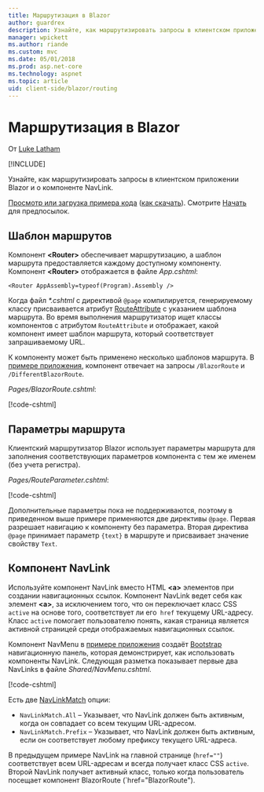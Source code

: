 ```yaml
---
title: Маршрутизация в Blazor
author: guardrex
description: Узнайте, как маршрутизировать запросы в клиентском приложении Blazor и о компоненте NavLink.
manager: wpickett
ms.author: riande
ms.custom: mvc
ms.date: 05/01/2018
ms.prod: asp.net-core
ms.technology: aspnet
ms.topic: article
uid: client-side/blazor/routing
---
```

# Маршрутизация в Blazor

От [Luke Latham](https://github.com/guardrex)

[!INCLUDE[](~/includes/blazor-preview-notice.md)]

Узнайте, как маршрутизировать запросы в клиентском приложении Blazor и о компоненте NavLink.

[Просмотр или загрузка примера кода](https://github.com/aspnet/Blazor.Docs/tree/master/docs/common/samples/) ([как скачать](xref:client-side/blazor/index#просмотр-и-загрузка-примеров)). Смотрите [Начать](xref:client-side/blazor/get-started) для предпосылок.

## Шаблон маршрутов

Компонент **&lt;Router&gt;** обеспечивает маршрутизацию, а шаблон маршрута предоставляется каждому доступному компоненту. Компонент **&lt;Router&gt;** отображается в файле *App.cshtml*:

```cshtml
<Router AppAssembly=typeof(Program).Assembly />
```

Когда файл *\*.cshtml* с директивой `@page` компилируется, генерируемому классу присваивается атрибут [RouteAttribute](https://docs.microsoft.com/dotnet/api/microsoft.aspnetcore.mvc.routeattribute) с указанием шаблона маршрута. Во время выполнения маршрутизатор ищет классы компонентов с атрибутом `RouteAttribute` и отображает, какой компонент имеет шаблон маршрута, который соответствует запрашиваемому URL.

К компоненту может быть применено несколько шаблонов маршрута. В [примере приложения](https://github.com/aspnet/Blazor.Docs/tree/master/docs/common/samples/), компонент отвечает на запросы `/BlazorRoute` и `/DifferentBlazorRoute`.

*Pages/BlazorRoute.cshtml*:

[!code-cshtml[](common/samples/2.x/BlazorSample/Pages/BlazorRoute.cshtml?start=1&end=4)]

## Параметры маршрута

Клиентский маршрутизатор Blazor использует параметры маршрута для заполнения соответствующих параметров компонента с тем же именем (без учета регистра).

*Pages/RouteParameter.cshtml*:

[!code-cshtml[](common/samples/2.x/BlazorSample/Pages/RouteParameter.cshtml?start=1&end=8)]

Дополнительные параметры пока не поддерживаются, поэтому в приведенном выше примере применяются две директивы `@page`. Первая разрешает навигацию к компоненту без параметра. Вторая директива `@page` принимает параметр `{text}` в маршруте и присваивает значение свойству `Text`.

## Компонент NavLink

Используйте компонент NavLink вместо HTML **\<a>** элементов при создании навигационных ссылок. Компонент NavLink ведет себя как элемент **\<a>**, за исключением того, что он переключает класс CSS `active` на основе того, соответствует ли его` href` текущему URL-адресу. Класс `active` помогает пользователю понять, какая страница является активной страницей среди отображаемых навигационных ссылок.

Компонент NavMenu в [примере приложения](https://github.com/aspnet/Blazor.Docs/tree/master/docs/common/samples/) создаёт [Bootstrap](https://getbootstrap.com/docs/) навигационную панель, которая демонстрирует, как использовать компоненты NavLink. Следующая разметка показывает первые два NavLinks в файле *Shared/NavMenu.cshtml*.

[!code-cshtml[](common/samples/2.x/BlazorSample/Shared/NavMenu.cshtml?start=13&end=24&highlight=4-6,9-11)]

Есть две [NavLinkMatch](/api/Microsoft.AspNetCore.Blazor.Routing.NavLinkMatch.html) опции:

* `NavLinkMatch.All` &ndash; Указывает, что NavLink должен быть активным, когда он совпадает со всем текущим URL-адресом.
* `NavLinkMatch.Prefix` &ndash; Указывает, что NavLink должен быть активным, если он соответствует любому префиксу текущего URL-адреса.

В предыдущем примере NavLink на главной странице (`href=""`) соответствует всем URL-адресам и всегда получает класс CSS `active`. Второй NavLink получает активный класс, только когда пользователь посещает компонент BlazorRoute (`href="BlazorRoute").
